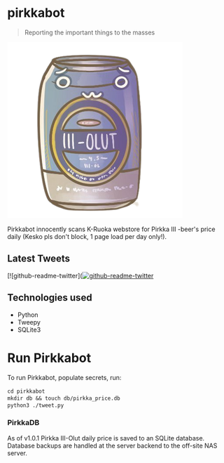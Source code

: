 # pirkkabot

> Reporting the important things to the masses

![pirkka-kun](pirkkabot.png)

Pirkkabot innocently scans K-Ruoka webstore for Pirkka III -beer's price daily (Kesko pls don't block, 1 page load per day only!).

## Latest Tweets

[![github-readme-twitter]([![github-readme-twitter](https://github-readme-twitter.gazf.vercel.app/api?id=pirkkabot)](https://github.com/gazf/github-readme-twitter)

## Technologies used

- Python
- Tweepy
- SQLite3

# Run Pirkkabot

To run Pirkkabot, populate secrets, run:

```shell
cd pirkkabot
mkdir db && touch db/pirkka_price.db
python3 ./tweet.py
```

### PirkkaDB

As of v1.0.1 Pirkka III-Olut daily price is saved to an SQLite database.
Database backups are handled at the server backend to the off-site NAS server.
